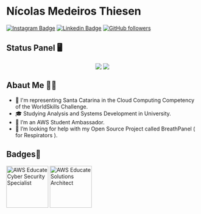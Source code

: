 # Nícolas Medeiros Thiesen
[![Instagram Badge](https://img.shields.io/badge/-@nicolas__thiesen-ff006a?style=flat-square&labelColor=ff006a&logo=instagram&logoColor=white&link=https://www.instagram.com/nicolas_thiesen/)](https://www.instagram.com/nicolas_thiesen/)
[![Linkedin Badge](https://img.shields.io/badge/-N%C3%ADcolas%20Medeiros%20Thiesen-066190?style=flat-square&labelColor=066190&logo=linkedin&logoColor=white&link=https://linkedin.com/in/NicolasThiesen)](https://linkedin.com/in/NicolasThiesen)
[![GitHub followers](https://img.shields.io/github/followers/NicolasThiesen?label=Follow&style=social)](https://github.com/login?return_to=%2FNicolasThiesen)

## Status Panel 🖥
<p align="center">
    <img align="center" src="https://github-readme-stats.vercel.app/api/top-langs/?username=NicolasThiesen&layout=compact&theme=midnight-purple&langs_count=8&hide=scss"/>
    <img align="center" src="https://github-readme-stats.vercel.app/api?username=NicolasThiesen&count_private=true&show_icons=true&custom_title=Github%20Status&hide=issues&theme=midnight-purple"    />
</p>

## Abaut Me 👨‍💻

- 💪 I'm representing Santa Catarina in the Cloud Computing Competency of the WorldSkills Challenge.
- 🎓 Studying Analysis and Systems Development in University.
- 🚩 I’m an AWS Student Ambassador.
- 🤔 I’m looking for help with my Open Source Project called BreathPanel ( for Respirators ).  

## Badges🏅
<div data-iframe-width="150" data-iframe-height="270" data-share-badge-id="d738b29e-6b23-478a-9112-cdc707099219" data-share-badge-host="https://www.credly.com"></div><script type="text/javascript" async src="//cdn.credly.com/assets/utilities/embed.js"></script>
<div data-iframe-width="150" data-iframe-height="270" data-share-badge-id="63546228-3ceb-44f9-948d-53671aafa5e0" data-share-badge-host="https://www.credly.com"></div><script type="text/javascript" async src="//cdn.credly.com/assets/utilities/embed.js"></script>
<div data-iframe-width="150" data-iframe-height="270" data-share-badge-id="1194f16d-5ff0-4939-b1c3-27dba16e27bb" data-share-badge-host="https://www.credly.com"></div><script type="text/javascript" async src="//cdn.credly.com/assets/utilities/embed.js"></script>
<img height="110px" alt="AWS Educate Cyber Security Specialist" src="https://www.awseducate.com/student/resource/DigitalCredentials/cybersecurity-specialist.png"/>
<img height="110px" alt="AWS Educate Solutions Architect" src="https://www.awseducate.com/student/resource/DigitalCredentials/solutions-architect.png"/>
